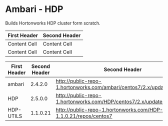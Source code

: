 # Ambari - HDP

Builds Hortonworks HDP cluster form scratch.

| First Header  | Second Header |
| ------------- | ------------- |
| Content Cell  | Content Cell  |
| Content Cell  | Content Cell  |

| First Header  | Second Header | Second Header |
| -------------| ----------- | --------------------------------------------------------------------------- |
| ambari       | 2.4.2.0     | http://public-repo-1.hortonworks.com/ambari/centos7/2.x/updates/2.4.2.0     |
| HDP          | 2.5.0.0     | http://public-repo-1.hortonworks.com/HDP/centos7/2.x/updates/2.5.0.0        |
| HDP-UTILS    | 1.1.0.21    |http://public-repo-1.hortonworks.com/HDP-UTILS-1.1.0.21/repos/centos7        |